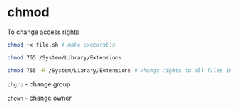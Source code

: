 # chmod

To change access rights

```bash
chmod +x file.sh # make executable

chmod 755 /System/Library/Extensions

chmod 755 -R /System/Library/Extensions # change rights to all files in directory
```

`сhgrp` - change group

`chown` - change owner